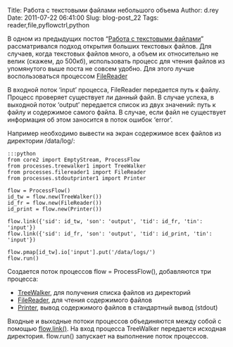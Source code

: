 Title: Работа с текстовыми файлами небольшого объема
Author: d.rey
Date: 2011-07-22 06:41:00
Slug: blog-post_22
Tags: reader,file,pyflowctrl,python

В одном из предыдущих постов “[Работа с текстовыми файлами](http://devel.ownport.net/2011/06/blog-post_24.html)” рассматривался подход открытия больших текстовых файлов. Для случаев, когда текстовых файлов много, а объем их относительно не велик (скажем, до 500кб), использовать процесс для чтения файлов из упомянутого выше поста не совсем удобно. Для этого лучше воспользоваться процессом [FileReader](http://code.google.com/p/sources-ownport/source/browse/pyflowctrl/processes/filereader1.py)

В входной поток ‘input’ процесса, FileReader передается путь к файлу. Процесс проверяет существует ли данный файл. В случае успеха, в выходной поток ‘output’ передается список из двух значений: путь к файлу и содержимое самого файла. В случае, если файл не существует информация об этом заносится в поток ошибок ‘error’.

Например необходимо вывести на экран содержимое всех файлов из директории /data/log/:

    :::python
    from core2 import EmptyStream, ProcessFlow
    from processes.treewalker1 import TreeWalker
    from processes.filereader1 import FileReader
    from processes.stdoutprinter1 import Printer
    
    flow = ProcessFlow()
    id_tw = flow.new(TreeWalker())
    id_fr = flow.new(FileReader())
    id_print = flow.new(Printer())
    
    flow.link({'sid': id_tw, 'son': 'output', 'tid': id_fr, 'tin': 'input'})
    flow.link({'sid': id_fr, 'son': 'output', 'tid': id_print, 'tin': 'input'})
    
    flow.pmap[id_tw].io['input'].put('/data/logs/')
    flow.run()
    
Создается поток процессов flow = ProcessFlow(), добавляются три процесса: 

- [TreeWalker](http://devel.ownport.net/2011/07/blog-post.html), для получения списка файлов из директорий
- [FileReader](http://code.google.com/p/sources-ownport/source/browse/pyflowctrl/processes/filereader1.py), для чтения содержимого файлов
- [Printer](http://code.google.com/p/sources-ownport/source/browse/pyflowctrl/processes/stdoutprinter1.py), вывод содержимого файлов в стандартный вывод (stdout)

Входные и выходные потоки процессов объединяются между собой с помощью [flow.link()](http://devel.ownport.net/2011/05/pyflowctrl-c-python.html). На вход процесса TreeWalker передается исходная директория. flow.run() запускает на выполнение поток процессов.
